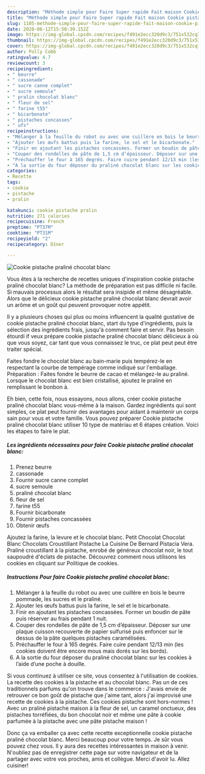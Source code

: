 ```yaml
---
description: "Méthode simple pour Faire Super rapide Fait maison Cookie pistache praliné chocolat blanc"
title: "Méthode simple pour Faire Super rapide Fait maison Cookie pistache praliné chocolat blanc"
slug: 1105-methode-simple-pour-faire-super-rapide-fait-maison-cookie-pistache-praline-chocolat-blanc
date: 2020-06-12T15:50:39.152Z
image: https://img-global.cpcdn.com/recipes/f491e2ecc320d9c3/751x532cq70/cookie-pistache-praline-chocolat-blanc-photo-principale-de-la-recette.jpg
thumbnail: https://img-global.cpcdn.com/recipes/f491e2ecc320d9c3/751x532cq70/cookie-pistache-praline-chocolat-blanc-photo-principale-de-la-recette.jpg
cover: https://img-global.cpcdn.com/recipes/f491e2ecc320d9c3/751x532cq70/cookie-pistache-praline-chocolat-blanc-photo-principale-de-la-recette.jpg
author: Polly Cobb
ratingvalue: 4.7
reviewcount: 3
recipeingredient:
- " beurre"
- " cassonade"
- " sucre canne complet"
- " sucre semoule"
- " pralin chocolat blanc"
- " fleur de sel"
- " farine t55"
- " bicarbonate"
- " pistaches concasses"
- " ufs"
recipeinstructions:
- "Mélanger à la feuille du robot ou avec une cuillère en bois le beurre pommade, les sucres et le praliné."
- "Ajouter les œufs battus puis la farine, le sel et le bicarbonate."
- "Finir en ajoutant les pistaches concassées. Former un boudin de pâte puis réserver au frais pendant 1 nuit."
- "Couper des rondelles de pâte de 1,5 cm d’épaisseur. Déposer sur une plaque cuisson recouverte de papier sulfurisé puis enfoncer sur le dessus de la pâte quelques pistaches caramélisées."
- "Préchauffer le four à 165 degrés. Faire cuire pendant 12/13 min (les cookies doivent être encore mous mais dorés sur les bords)."
- "A la sortie du four déposer du praliné chocolat blanc sur les cookies à l’aide d’une poche à douille."
categories:
- Recette
tags:
- cookie
- pistache
- pralin

katakunci: cookie pistache pralin 
nutrition: 271 calories
recipecuisine: French
preptime: "PT37M"
cooktime: "PT31M"
recipeyield: "2"
recipecategory: Dîner

---
```



![Cookie pistache praliné chocolat blanc](https://img-global.cpcdn.com/recipes/f491e2ecc320d9c3/751x532cq70/cookie-pistache-praline-chocolat-blanc-photo-principale-de-la-recette.jpg)

Vous êtes à la recherche de recettes uniques d'inspiration cookie pistache praliné chocolat blanc? La méthode de préparation est pas difficile ni facile. Si mauvais processus alors le résultat sera insipide et même désagréable. Alors que le délicieux cookie pistache praliné chocolat blanc devrait avoir un arôme et un goût qui peuvent provoquer notre appétit.

Il y a plusieurs choses qui plus ou moins influencent la qualité gustative de cookie pistache praliné chocolat blanc, start du type d'ingrédients, puis la sélection des ingrédients frais, jusqu'à comment faire et servir. Pas besoin étourdi if veux prépare cookie pistache praliné chocolat blanc délicieux à où que vous soyez, car tant que vous connaissez le truc, ce plat peut peut être traiter spécial.

Faites fondre le chocolat blanc au bain-marie puis tempérez-le en respectant la courbe de tempérage comme indiqué sur l&#39;emballage. Préparation : Faites fondre le beurre de cacao et mélangez-le au praliné. Lorsque le chocolat blanc est bien cristallisé, ajoutez le praliné en remplissant le bonbon à.


Eh bien, cette fois, nous essayons, nous allons, créer cookie pistache praliné chocolat blanc vous-même à la maison. Gardez ingrédients qui sont simples, ce plat peut fournir des avantages pour aidant à maintenir un corps sain pour vous et votre famille. Vous pouvez préparer Cookie pistache praliné chocolat blanc utiliser 10 type de matériau et 6 étapes création. Voici les étapes to faire le plat.

<!--inarticleads1-->

##### Les ingrédients nécessaires pour faire Cookie pistache praliné chocolat blanc:

1. Prenez  beurre
1.   cassonade
1. Fournir  sucre canne complet
1.   sucre semoule
1.   praliné chocolat blanc
1.   fleur de sel
1.   farine t55
1. Fournir  bicarbonate
1. Fournir  pistaches concassées
1. Obtenir  œufs


Ajoutez la farine, la levure et le chocolat blanc. Petit Chocolat Chocolat Blanc Chocolats Croustillant Pistache La Cuisine De Bernard Pistacia Vera. Praliné croustillant à la pistache, enrobé de généreux chocolat noir, le tout saupoudré d&#39;éclats de pistache. Découvrez comment nous utilisons les cookies en cliquant sur Politique de cookies. 

<!--inarticleads2-->

##### Instructions Pour faire Cookie pistache praliné chocolat blanc:

1. Mélanger à la feuille du robot ou avec une cuillère en bois le beurre pommade, les sucres et le praliné.
1. Ajouter les œufs battus puis la farine, le sel et le bicarbonate.
1. Finir en ajoutant les pistaches concassées. Former un boudin de pâte puis réserver au frais pendant 1 nuit.
1. Couper des rondelles de pâte de 1,5 cm d’épaisseur. Déposer sur une plaque cuisson recouverte de papier sulfurisé puis enfoncer sur le dessus de la pâte quelques pistaches caramélisées.
1. Préchauffer le four à 165 degrés. Faire cuire pendant 12/13 min (les cookies doivent être encore mous mais dorés sur les bords).
1. A la sortie du four déposer du praliné chocolat blanc sur les cookies à l’aide d’une poche à douille.


Si vous continuez à utiliser ce site, vous consentez à l&#39;utilisation de cookies. La recette des cookies à la pistache et au chocolat blanc. Pas un de ces traditionnels parfums qu&#39;on trouve dans le commerce : J&#39;avais envie de retrouver ce bon goût de pistache que j&#39;aime tant, alors j&#39;ai improvisé une recette de cookies à la pistache. Ces cookies pistache sont hors-normes ! Avec un praliné pistache maison à la fleur de sel, un caramel onctueux, des pistaches torréfiées, du bon chocolat noir et même une pâte à cookie parfumée à la pistache avec une pâte pistache maison ! 


Donc ça va emballer ça avec cette recette exceptionnelle cookie pistache praliné chocolat blanc. Merci beaucoup pour votre temps. Je sûr vous pouvez chez vous. Il y aura des recettes  intéressantes in maison à venir. N'oubliez pas de enregistrer cette page sur votre navigateur et de la partager avec votre vos proches, amis et collègue. Merci d'avoir lu. Allez cuisiner!
